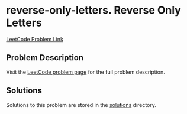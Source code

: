 # reverse-only-letters. Reverse Only Letters

[LeetCode Problem Link](https://leetcode.com/problems/reverse_only_letters/)

## Problem Description

Visit the [LeetCode problem page](https://leetcode.com/problems/reverse_only_letters/) for the full problem description.

## Solutions

Solutions to this problem are stored in the [solutions](./solutions) directory.
